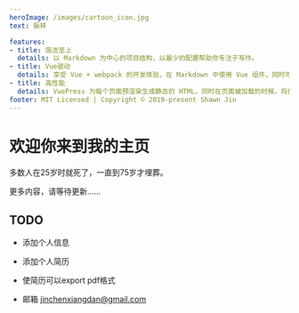 ```yaml
---
heroImage: /images/cartoon_icon.jpg
text: 振祥

features:
- title: 简洁至上
  details: 以 Markdown 为中心的项目结构，以最少的配置帮助你专注于写作。
- title: Vue驱动
  details: 享受 Vue + webpack 的开发体验，在 Markdown 中使用 Vue 组件，同时可以使用 Vue 来开发自定义主题。
- title: 高性能
  details: VuePress 为每个页面预渲染生成静态的 HTML，同时在页面被加载的时候，将作为 SPA 运行。
footer: MIT Licensed | Copyright © 2019-present Shawn Jin
---
```


# 欢迎你来到我的主页


多数人在25岁时就死了，一直到75岁才埋葬。

更多内容，请等待更新……

## TODO
 - 添加个人信息
 - 添加个人简历
 - 使简历可以export pdf格式

- 邮箱 jinchenxiangdan@gmail.com
